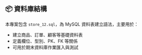 ## 📦 資料庫結構

本專案包含 `store_12.sql`，為 MySQL 資料表建立語法，主要用於：

- 建立商品、訂單、顧客等基礎資料表
- 定義欄位、型別、PK、FK 等關係
- 可用於期末資料庫作業匯入與測試

